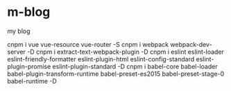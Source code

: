 # m-blog
my blog

cnpm i vue vue-resource vue-router -S
cnpm i webpack webpack-dev-server -D
cnpm i extract-text-webpack-plugin -D
cnpm i eslint eslint-loader eslint-friendly-formatter eslint-plugin-html eslint-config-standard eslint-plugin-promise eslint-plugin-standard -D
cnpm i babel-core babel-loader babel-plugin-transform-runtime babel-preset-es2015 babel-preset-stage-0 babel-runtime -D
